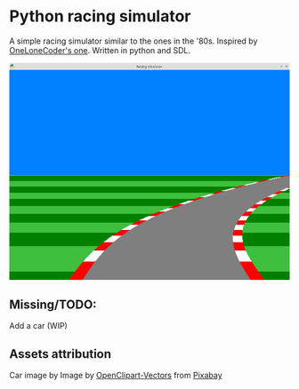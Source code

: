 # Python racing simulator

A simple racing simulator similar to the ones in the '80s. Inspired by [OneLoneCoder's one](https://www.youtube.com/watch?v=KkMZI5Jbf18). Written in python and SDL.

![Screenshot](screenshots/screenshot.png)

## Missing/TODO:

Add a car (WIP)

## Assets attribution

Car image by Image by [OpenClipart-Vectors](https://pixabay.com/users/openclipart-vectors-30363/?utm_source=link-attribution&amp;utm_medium=referral&amp;utm_campaign=image&amp;utm_content=1293964) from [Pixabay](https://pixabay.com//?utm_source=link-attribution&amp;utm_medium=referral&amp;utm_campaign=image&amp;utm_content=1293964)